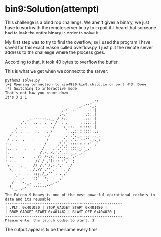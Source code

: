 # bin9:Solution(attempt)

This challenge is a blind rop challenge. We aren't given a binary, we just have to work with the remote server to try to expoit it. I heard that someone had to leak the entire binary in order to solve it. 

My first step was to try to find the overflow, so I used the program I have saved for this exact reason called overflow.py, I just put the remote server address to the challenge where the process goes. 

According to that, it took 40 bytes to overflow the buffer.

This is what we get when we connect to the server:
```
python3 solve.py
[+] Opening connection to cse4850-bin9.chals.io on port 443: Done
[*] Switching to interactive mode
That's not how you count down
It's 3 2 1
                                       _,'/
                                  _.-''._:
                          ,-:`-.-'    .:.|
                         ;-.''       .::.|
          _..------.._  / (:.       .:::.|
       ,'.   .. . .  .`/  : :.     .::::.|
     ,'. .    .  .   ./    \ ::. .::::::.|
   ,'. .  .    .   . /      `.,,::::::::.;\
  /  .            . /       ,',';_::::::,:_:
 / . .  .   .      /      ,',','::`--'':;._;
: .             . /     ,',',':::::::_:'_,'
|..  .   .   .   /    ,',','::::::_:'_,'
|.              /,-. /,',':::::_:'_,'
| ..    .    . /) /-:/,'::::_:',-'
: . .     .   // / ,'):::_:',' ;
 \ .   .     // /,' /,-.','  ./
  \ . .  `::./,// ,'' ,'   . /
   `. .   . `;;;,/_.'' . . ,'
    ,`. .   :;;' `:.  .  ,'
   /   `-._,'  ..  ` _.-'
  (     _,'``------''
   `--''
The Falcon 9 Heavy is one of the most powerful operational rockets to date and its reusable
------------------------------------------------------
| .PLT: 0x401020 | STOP_GADGET START 0x401080 |
| BROP_GADGET START 0x401462 | BLAST_OFF 0x404020 |
------------------------------------------------------
Please enter the launch codes to start: $  
```

The output appears to be the same every time. 
